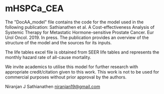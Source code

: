 # mHSPCa_CEA
The "DocAA_model" file contains the code for the model used in the following publication: Sathianathen et al. A Cost-effectiveness Analysis of Systemic Therapy for Metastatic Hormone-sensitive Prostate Cancer. Eur Urol Oncol. 2019. In press. The publication provides an overview of the structure of the model and the sources for its inputs.

The life tables excel file is obtained from SEER life tables and represents the monthly hazard rate of all-cause mortality.

We invite academics to utilise this model for further research with appropriate credit/citation given to this work. This work is not to be used for commercial purposes without prior approval by the authors.

Niranjan J Sathianathen
niranjan19@gmail.com
